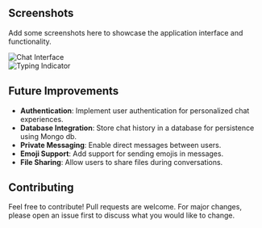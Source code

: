 
## Screenshots

Add some screenshots here to showcase the application interface and functionality.

![Chat Interface](https://github.com/nandhuknair/sway-chat-app-frontend/issues/1#issue-2565979349)  
![Typing Indicator](link-to-screenshot)

## Future Improvements

- **Authentication**: Implement user authentication for personalized chat experiences.
- **Database Integration**: Store chat history in a database for persistence using Mongo db.
- **Private Messaging**: Enable direct messages between users.
- **Emoji Support**: Add support for sending emojis in messages.
- **File Sharing**: Allow users to share files during conversations.

## Contributing

Feel free to contribute! Pull requests are welcome. For major changes, please open an issue first to discuss what you would like to change.
